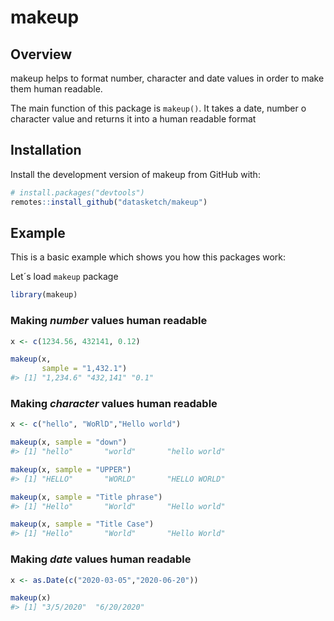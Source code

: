 
<!-- README.md is generated from README.Rmd. Please edit that file -->

# makeup

<!-- badges: start -->
<!-- badges: end -->

## Overview

makeup helps to format number, character and date values in order to
make them human readable.

The main function of this package is `makeup()`. It takes a date, number
o character value and returns it into a human readable format

## Installation

Install the development version of makeup from GitHub with:

``` r
# install.packages("devtools")
remotes::install_github("datasketch/makeup")
```

## Example

This is a basic example which shows you how this packages work:

Let´s load `makeup` package

``` r
library(makeup)
```

### Making *number* values human readable

``` r
x <- c(1234.56, 432141, 0.12)

makeup(x, 
       sample = "1,432.1")
#> [1] "1,234.6" "432,141" "0.1"
```

### Making *character* values human readable

``` r
x <- c("hello", "WoRlD","Hello world")

makeup(x, sample = "down")
#> [1] "hello"       "world"       "hello world"

makeup(x, sample = "UPPER")
#> [1] "HELLO"       "WORLD"       "HELLO WORLD"

makeup(x, sample = "Title phrase")
#> [1] "Hello"       "World"       "Hello world"

makeup(x, sample = "Title Case")
#> [1] "Hello"       "World"       "Hello World"
```

### Making *date* values human readable

``` r
x <- as.Date(c("2020-03-05","2020-06-20"))

makeup(x)
#> [1] "3/5/2020"  "6/20/2020"
```
